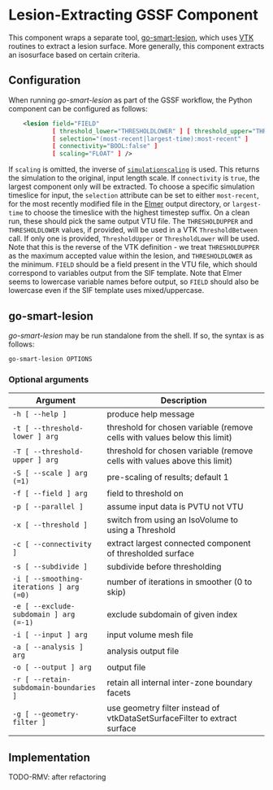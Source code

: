 # Lesion-Extracting GSSF Component

This component wraps a separate tool, [go-smart-lesion](#go-smart-lesion), which uses
[VTK](http://www.vtk.org) routines to extract a lesion surface. More generally,
this component extracts an isosurface based on certain criteria.

## Configuration

When running *go-smart-lesion* as part of the GSSF workflow, the Python component can be configured as follows:

```xml
    <lesion field="FIELD"
            [ threshold_lower="THRESHOLDLOWER" ] [ threshold_upper="THRESHOLDUPPER" ] 
            [ selection="(most-recent|largest-time):most-recent" ]
            [ connectivity="BOOL:false" ]
            [ scaling="FLOAT" ] />
```

If `scaling` is omitted, the inverse of
[`simulationscaling`](../regions.md#geometry) is used. This returns the simulation
to the original, input length scale. If `connectivity` is `true`, the largest
component only will be extracted. To choose a specific simulation timeslice for
input, the `selection` attribute can be set to either `most-recent`, for the
most recently modified file in the [Elmer](elmer.md) output directory, or
`largest-time` to choose the timeslice with the highest timestep suffix. On a
clean run, these should pick the same output VTU file. The `THRESHOLDUPPER` and
`THRESHOLDLOWER` values, if provided, will be used in a VTK `ThresholdBetween`
call. If only one is provided, `ThresholdUpper` or `ThresholdLower` will be
used. Note that this is the reverse of the VTK definition - we treat
`THRESHOLDUPPER` as the maximum accepted value within the lesion, and
`THRESHOLDLOWER` as the minimum. `FIELD` should be a field present in the VTU
file, which should correspond to variables output from the SIF template. Note
that Elmer seems to lowercase variable names before output, so `FIELD` should
also be lowercase even if the SIF template uses mixed/uppercase.

## go-smart-lesion

*go-smart-lesion* may be run standalone from the shell. If so, the syntax is as follows:

    go-smart-lesion OPTIONS

### Optional arguments

Argument                                      | Description
----------------------------------------------|------------
    `-h [ --help ] `                          | produce help message
    `-t [ --threshold-lower ] arg`            | threshold for chosen variable (remove cells with values below this limit)
    `-T [ --threshold-upper ] arg`            | threshold for chosen variable (remove cells with values above this limit)
    `-S [ --scale ] arg (=1)`                 | pre-scaling of results; default 1
    `-f [ --field ] arg`                      | field to threshold on
    `-p [ --parallel ]`                       | assume input data is PVTU not VTU
    `-x [ --threshold ]`                      | switch from using an IsoVolume to using a Threshold
    `-c [ --connectivity ]`                   | extract largest connected component of thresholded surface
    `-s [ --subdivide ]`                      | subdivide before thresholding
    `-i [ --smoothing-iterations ] arg (=0)`  | number of iterations in smoother (0 to skip)
    `-e [ --exclude-subdomain ] arg (=-1)`    | exclude subdomain of given index
    `-i [ --input ] arg`                      | input volume mesh file
    `-a [ --analysis ] arg`                   | analysis output file
    `-o [ --output ] arg`                     | output file
    `-r [ --retain-subdomain-boundaries ]`    | retain all internal inter-zone boundary facets
    `-g [ --geometry-filter ]`                | use geometry filter instead of vtkDataSetSurfaceFilter to extract surface

## Implementation

TODO-RMV: after refactoring
